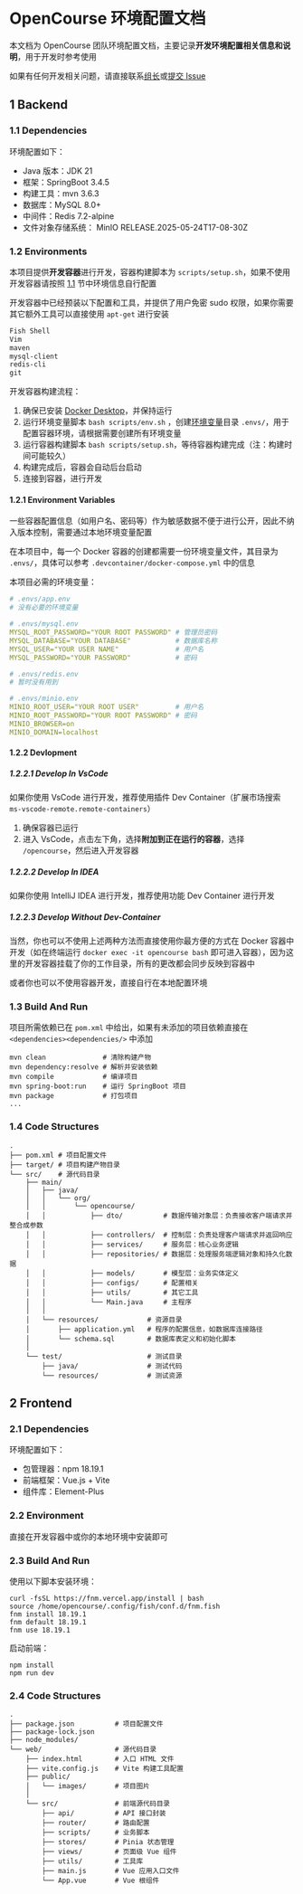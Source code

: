 # OpenCourse 环境配置文档

本文档为 OpenCourse 团队环境配置文档，主要记录**开发环境配置相关信息和说明**，用于开发时参考使用

如果有任何开发相关问题，请直接联系[组长](https://github.com/lEEExp3rt)或[提交 Issue](https://github.com/lEEExp3rt/OpenCourse/issues/new/choose)

## 1 Backend

### 1.1 Dependencies

环境配置如下：

- Java 版本：JDK 21
- 框架：SpringBoot 3.4.5
- 构建工具：mvn 3.6.3
- 数据库：MySQL 8.0+
- 中间件：Redis 7.2-alpine
- 文件对象存储系统： MinIO RELEASE.2025-05-24T17-08-30Z

### 1.2 Environments

本项目提供**开发容器**进行开发，容器构建脚本为 `scripts/setup.sh`，如果不使用开发容器请按照 [1.1](#11-dependencies) 节中环境信息自行配置

开发容器中已经预装以下配置和工具，并提供了用户免密 sudo 权限，如果你需要其它额外工具可以直接使用 `apt-get` 进行安装

```txt
Fish Shell
Vim
maven
mysql-client
redis-cli
git
```

开发容器构建流程：

1. 确保已安装 [Docker Desktop](https://www.docker.com/products/docker-desktop/)，并保持运行
2. 运行环境变量脚本 `bash scripts/env.sh` ，创建[环境变量](#121-environment-variables)目录 `.envs/`，用于配置容器环境，请根据需要创建所有环境变量
3. 运行容器构建脚本 `bash scripts/setup.sh`，等待容器构建完成（注：构建时间可能较久）
4. 构建完成后，容器会自动后台启动
5. 连接到容器，进行开发

#### 1.2.1 Environment Variables

一些容器配置信息（如用户名、密码等）作为敏感数据不便于进行公开，因此不纳入版本控制，需要通过本地环境变量配置

在本项目中，每一个 Docker 容器的创建都需要一份环境变量文件，其目录为 `.envs/`，具体可以参考 `.devcontainer/docker-compose.yml` 中的信息

本项目必需的环境变量：

```yaml
# .envs/app.env
# 没有必要的环境变量

# .envs/mysql.env
MYSQL_ROOT_PASSWORD="YOUR ROOT PASSWORD" # 管理员密码
MYSQL_DATABASE="YOUR DATABASE"           # 数据库名称
MYSQL_USER="YOUR USER NAME"              # 用户名
MYSQL_PASSWORD="YOUR PASSWORD"           # 密码

# .envs/redis.env
# 暂时没有用到

# .envs/minio.env
MINIO_ROOT_USER="YOUR ROOT USER"         # 用户名
MINIO_ROOT_PASSWORD="YOUR ROOT PASSWORD" # 密码
MINIO_BROWSER=on
MINIO_DOMAIN=localhost
```

#### 1.2.2 Devlopment

##### 1.2.2.1 Develop In VsCode

如果你使用 VsCode 进行开发，推荐使用插件 Dev Container（扩展市场搜索 `ms-vscode-remote.remote-containers`）

1. 确保容器已运行
2. 进入 VsCode，点击左下角，选择**附加到正在运行的容器**，选择 `/opencourse`，然后进入开发容器

##### 1.2.2.2 Develop In IDEA

如果你使用 IntelliJ IDEA 进行开发，推荐使用功能 Dev Container 进行开发

##### 1.2.2.3 Develop Without Dev-Container

当然，你也可以不使用上述两种方法而直接使用你最方便的方式在 Docker 容器中开发（如在终端运行 `docker exec -it opencourse bash` 即可进入容器），因为这里的开发容器挂载了你的工作目录，所有的更改都会同步反映到容器中

或者你也可以不使用容器开发，直接自行在本地配置环境

### 1.3 Build And Run

项目所需依赖已在 `pom.xml` 中给出，如果有未添加的项目依赖直接在 `<dependencies><dependencies/>` 中添加

```shell
mvn clean              # 清除构建产物
mvn dependency:resolve # 解析并安装依赖
mvn compile            # 编译项目
mvn spring-boot:run    # 运行 SpringBoot 项目
mvn package            # 打包项目
...
```

### 1.4 Code Structures

```shell
.
├── pom.xml # 项目配置文件
├── target/ # 项目构建产物目录
└── src/    # 源代码目录
    ├── main/
    │   ├── java/
    │   │   └── org/
    │   │       └── opencourse/
    │   │           ├── dto/          # 数据传输对象层：负责接收客户端请求并整合成参数
    │   │           ├── controllers/  # 控制层：负责处理客户端请求并返回响应
    │   │           ├── services/     # 服务层：核心业务逻辑
    │   │           ├── repositories/ # 数据层：处理服务端逻辑对象和持久化数据
    │   │           ├── models/       # 模型层：业务实体定义
    │   │           ├── configs/      # 配置相关
    │   │           ├── utils/        # 其它工具
    │   │           └── Main.java     # 主程序
    │   │ 
    │   └── resources/            # 资源目录
    │       ├── application.yml   # 程序的配置信息，如数据库连接路径
    │       └── schema.sql        # 数据库表定义和初始化脚本
    │
    └── test/                     # 测试目录
        ├── java/                 # 测试代码
        └── resources/            # 测试资源
```

## 2 Frontend

### 2.1 Dependencies

环境配置如下：

- 包管理器：npm 18.19.1
- 前端框架：Vue.js + Vite
- 组件库：Element-Plus

### 2.2 Environment

直接在开发容器中或你的本地环境中安装即可

### 2.3 Build And Run

使用以下脚本安装环境：

```shell
curl -fsSL https://fnm.vercel.app/install | bash
source /home/opencourse/.config/fish/conf.d/fnm.fish
fnm install 18.19.1
fnm default 18.19.1
fnm use 18.19.1
```

启动前端：

```shell
npm install
npm run dev
```

### 2.4 Code Structures

```shell
.
├── package.json          # 项目配置文件
├── package-lock.json
├── node_modules/
└── web/                  # 源代码目录
    ├── index.html        # 入口 HTML 文件
    ├── vite.config.js    # Vite 构建工具配置
    ├── public/
    │   └── images/       # 项目图片
    │
    └── src/              # 前端源代码目录
        ├── api/          # API 接口封装
        ├── router/       # 路由配置
        ├── scripts/      # 业务脚本
        ├── stores/       # Pinia 状态管理
        ├── views/        # 页面级 Vue 组件
        ├── utils/        # 工具库
        ├── main.js       # Vue 应用入口文件
        └── App.vue       # Vue 根组件
```
